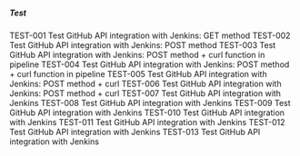 ##### Test

TEST-001 Test GitHub API integration with Jenkins: GET method
TEST-002 Test GitHub API integration with Jenkins: POST method
TEST-003 Test GitHub API integration with Jenkins: POST method + curl function in pipeline
TEST-004 Test GitHub API integration with Jenkins: POST method + curl function in pipeline
TEST-005 Test GitHub API integration with Jenkins: POST method + curl
TEST-006 Test GitHub API integration with Jenkins: POST method + curl
TEST-007 Test GitHub API integration with Jenkins
TEST-008 Test GitHub API integration with Jenkins
TEST-009 Test GitHub API integration with Jenkins
TEST-010 Test GitHub API integration with Jenkins
TEST-011 Test GitHub API integration with Jenkins
TEST-012 Test GitHub API integration with Jenkins
TEST-013 Test GitHub API integration with Jenkins
